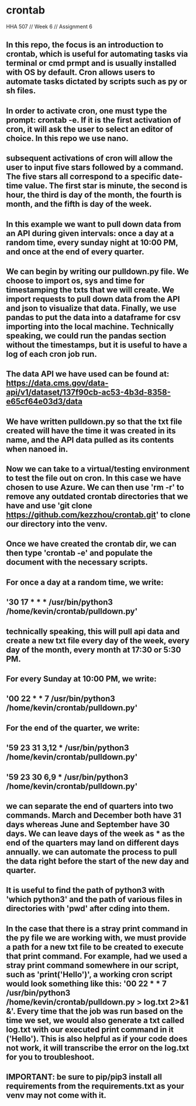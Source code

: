 # crontab
HHA 507 // Week 6 // Assignment 6

## In this repo, the focus is an introduction to crontab, which is useful for automating tasks via terminal or cmd prmpt and is usually installed with OS by default. Cron allows users to automate tasks dictated by scripts such as py or sh files.

## In order to activate cron, one must type the prompt: crontab -e. If it is the first activation of cron, it will ask the user to select an editor of choice. In this repo we use nano.

## subsequent activations of cron will allow the user to input five stars followed by a command. The five stars all correspond to a specific date-time value. The first star is minute, the second is hour, the third is day of the month, the fourth is month, and the fifth is day of the week. 

## In this example we want to pull down data from an API during given intervals: once a day at a random time, every sunday night at 10:00 PM, and once at the end of every quarter.

## We can begin by writing our pulldown.py file. We choose to import os, sys and time for timestamping the txts that we will create. We import requests to pull down data from the API and json to visualize that data. Finally, we use pandas to put the data into a dataframe for csv importing into the local machine. Technically speaking, we could run the pandas section without the timestamps, but it is useful to have a log of each cron job run.

## The data API we have used can be found at: https://data.cms.gov/data-api/v1/dataset/137f90cb-ac53-4b3d-8358-e65cf64e03d3/data

## We have written pulldown.py so that the txt file created will have the time it was created in its name, and the API data pulled as its contents when nanoed in.

## Now we can take to a virtual/testing environment to test the file out on cron. In this case we have chosen to use Azure. We can then use 'rm -r' to remove any outdated crontab directories that we have and use 'git clone https://github.com/kezzhou/crontab.git' to clone our directory into the venv.

## Once we have created the crontab dir, we can then type 'crontab -e' and populate the document with the necessary scripts.

## For once a day at a random time, we write:
## '30 17 * * * /usr/bin/python3 /home/kevin/crontab/pulldown.py'
## technically speaking, this will pull api data and create a new txt file every day of the week, every day of the month, every month at 17:30 or 5:30 PM.

## For every Sunday at 10:00 PM, we write:
## '00 22 * * 7 /usr/bin/python3 /home/kevin/crontab/pulldown.py'

## For the end of the quarter, we write:
## '59 23 31 3,12 * /usr/bin/python3 /home/kevin/crontab/pulldown.py'
## '59 23 30 6,9 * /usr/bin/python3 /home/kevin/crontab/pulldown.py'
## we can separate the end of quarters into two commands. March and December both have 31 days whereas June and September have 30 days. We can leave days of the week as * as the end of the quarters may land on different days annually. we can automate the process to pull the data right before the start of the new day and quarter.

## It is useful to find the path of python3 with 'which python3' and the path of various files in directories with 'pwd' after cding into them. 

## In the case that there is a stray print command in the py file we are working with, we must provide a path for a new txt file to be created to execute that print command. For example, had we used a stray print command somewhere in our script, such as 'print('Hello')', a working cron script would look something like this: '00 22 * * 7 /usr/bin/python3 /home/kevin/crontab/pulldown.py > log.txt 2>&1 &'. Every time that the job was run based on the time we set, we would also generate a txt called log.txt with our executed print command in it ('Hello'). This is also helpful as if your code does not work, it will transcribe the error on the log.txt for you to troubleshoot.

## IMPORTANT: be sure to pip/pip3 install all requirements from the requirements.txt as your venv may not come with it.